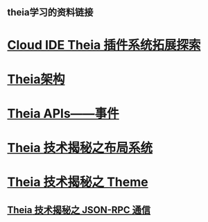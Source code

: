 ## theia学习的资料链接

# [Cloud IDE Theia 插件系统拓展探索](https://segmentfault.com/a/1190000038857782)

# [Theia架构](https://segmentfault.com/a/1190000021485850)

# [Theia APIs——事件](https://segmentfault.com/a/1190000021554617)

# [Theia 技术揭秘之布局系统](https://segmentfault.com/a/1190000038416324)

# [Theia 技术揭秘之 Theme](https://segmentfault.com/a/1190000039327172)

## [**Theia** 技术揭秘之 JSON-RPC 通信](https://segmentfault.com/a/1190000039327211)

